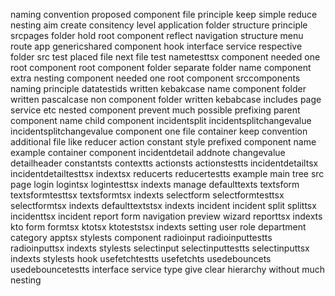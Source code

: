 naming convention proposed component file principle keep simple reduce nesting aim create consitency level application folder structure principle srcpages folder hold root component reflect navigation structure menu route app genericshared component hook interface service respective folder src test placed file next file test nametesttsx component needed one root component root component folder separate folder name component extra nesting component needed one root component srccomponents naming principle datatestids written kebakcase name component folder written pascalcase non component folder written kebabcase includes page service etc nested component prevent much possible prefixing parent component name child component incidentsplit incidentsplitchangevalue incidentsplitchangevalue component one file container keep convention additional file like reducer action constant style prefixed component name example container component incidentdetail addnote changevalue detailheader constantsts contextts actionsts actionstestts incidentdetailtsx incidentdetailtesttsx indextsx reducerts reducertestts example main tree src page login logintsx logintesttsx indexts manage defaulttexts textsform textsformtesttsx textsformtsx indexts selectform selectformtesttsx selectformtsx indexts defaulttextstsx indexts incident incident split splittsx incidenttsx incident report form navigation preview wizard reporttsx indexts kto form formtsx ktotsx ktoteststsx indexts setting user role department category apptsx stylests component radioinput radioinputtestts radioinputtsx indexts stylests selectinput selectinputtestts selectinputtsx indexts stylests hook usefetchtestts usefetchts usedebouncets usedebouncetestts interface service type give clear hierarchy without much nesting